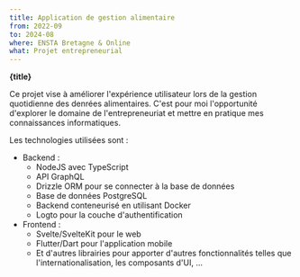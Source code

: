 ```yaml
---
title: Application de gestion alimentaire
from: 2022-09
to: 2024-08
where: ENSTA Bretagne & Online
what: Projet entrepreneurial
---
```


**{title}**

Ce projet vise à améliorer l'expérience utilisateur lors de la gestion quotidienne des denrées alimentaires. C'est pour moi l'opportunité d'explorer le domaine de l'entrepreneuriat et mettre en pratique mes connaissances informatiques.

Les technologies utilisées sont :

- Backend :
  - NodeJS avec TypeScript
  - API GraphQL
  - Drizzle ORM pour se connecter à la base de données
  - Base de données PostgreSQL
  - Backend conteneurisé en utilisant Docker
  - Logto pour la couche d'authentification
- Frontend :
  - Svelte/SvelteKit pour le web
  - Flutter/Dart pour l'application mobile
  - Et d'autres librairies pour apporter d'autres fonctionnalités telles que l'internationalisation, les composants d'UI, ...
